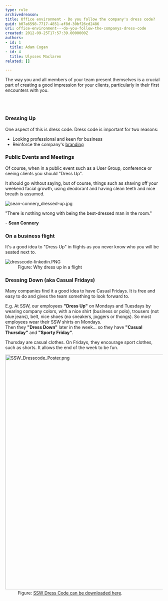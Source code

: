 ```yaml
---
type: rule
archivedreason: 
title: Office environment - Do you follow the company's dress code?
guid: b07a6598-7717-4851-af8d-30bf26cd2486
uri: office-environment---do-you-follow-the-companys-dress-code
created: 2012-09-25T17:57:39.0000000Z
authors:
- id: 1
  title: Adam Cogan
- id: 4
  title: Ulysses Maclaren
related: []

---
```



<p>The way you and all members of your team present themselves is a crucial part of creating a good impression for your clients, particularly in their first encounters with you. <br></p>
<br><excerpt class='endintro'></excerpt><br>
<h3>Dressing Up</h3><p>One aspect of this is dress code. Dress code is important for two reasons&#58;</p><ul><li>Looking professional and keen for business<br></li><li>Reinforce&#160;the company's&#160;<a href="http&#58;//www.ssw.com.au/ssw/Standards/Rules/RulesToBetterBranding.aspx#BrandingEmployees">branding</a><br></li></ul><h3>Public Events and&#160;Meetings<br></h3><p>Of course, when&#160;in a&#160;public event&#160;such as a User Group, conference&#160;or seeing clients you should &quot;Dress Up&quot;.​<br></p><p>It should go without saying, but of course, things such as&#160;shaving off your weekend facial growth, using deodorant and having clean teeth and nice breath is assumed.</p><dl class="image"><dt> 
      <img src="/PublishingImages/sean-connery_dressed-up.jpg" alt="sean-connery_dressed-up.jpg" /> 
   </dt></dl><p class="ssw15-rteElement-Reference">&quot;There is nothing wrong with being the best-dressed man in the room.&quot;</p>-&#160;<strong>Sean Connery</strong> 
<h3>On a business flight<br></h3>It's a good idea to&#160;&quot;Dress Up&quot; in flights as you never know who you will be seated next to. 
<dl class="image"><dt> 
      <img src="/PublishingImages/dresscode-linkedin.PNG" alt="dresscode-linkedin.PNG" /> 
   </dt><dd>Figure&#58; Why dress up in a flight<br></dd></dl><h3>Dressing Down (aka Casual Fridays)</h3><p>Many companies find it a good idea to have Casual Fridays. It is free and easy to do and gives the team something to look forward to.</p><p class="ssw15-rteElement-GreyBox">E.g. At SSW, our&#160;employees&#160;<b>&quot;Dress Up&quot;</b>&#160;on Mondays and Tuesdays by wearing company colors,&#160;with a nice shirt (business or polo), trousers (not blue jeans), belt,&#160;nice&#160;shoes (no sneakers, joggers or thongs). So most employees wear their SSW shirts on Mondays.<br>Then they&#160;<b>&quot;Dress Down&quot;</b>&#160;later in the week... so they have 
   <b>&quot;Casual Thursday&quot;</b> and 
   <b>&quot;Sporty Friday&quot;</b>.<br></p><p>Thursday are casual clothes. On Fridays, they encourage sport clothes, such as shorts. It allows the end of the week to be fun.</p><dl class="image"><dt>​<img alt="SSW_Dresscode_Poster.png" src="/PublishingImages/SSW_Dresscode_Poster.png" style="width&#58;750px;" /></dt><dd>Figure&#58; ​<a href="https&#58;//www.dropbox.com/s/0sj1xn7av6sfz6w/SSW_Dresscode_Poster_A3.pdf?dl=0">SSW Dress Code can be downloaded here</a>.</dd></dl>


